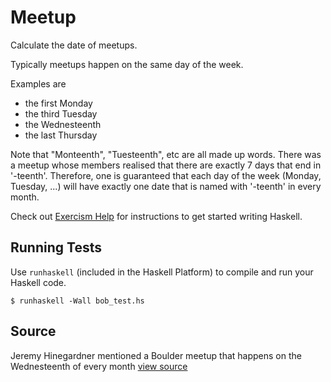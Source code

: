 # Meetup

Calculate the date of meetups.

Typically meetups happen on the same day of the week.

Examples are

- the first Monday
- the third Tuesday
- the Wednesteenth
- the last Thursday

Note that "Monteenth", "Tuesteenth", etc are all made up words. There
was a meetup whose members realised that there are exactly 7 days that
end in '-teenth'. Therefore, one is guaranteed that each day of the week
(Monday, Tuesday, ...) will have exactly one date that is named with '-teenth'
in every month.

Check out [Exercism
Help](http://help.exercism.io/getting-started-with-haskell.html) for
instructions to get started writing Haskell.

## Running Tests

Use `runhaskell` (included in the Haskell Platform) to compile and run your
Haskell code.

    $ runhaskell -Wall bob_test.hs

## Source

Jeremy Hinegardner mentioned a Boulder meetup that happens on the Wednesteenth of every month [view source](https://twitter.com/copiousfreetime)

